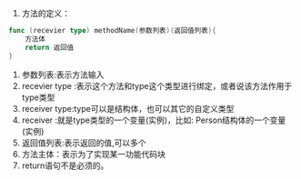1. 方法的定义：
```go
func (recevier type) methodName(参数列表)(返回值列表){
    方法体
    return 返回值
}
```
1) 参数列表:表示方法输入 
2) recevier type :表示这个方法和type这个类型进行绑定，或者说该方法作用于type类型
3) receiver type:type可以是结构体，也可以其它的自定义类型
4) receiver :就是type类型的一个变量(实例)，比如: Person结构体的一个变量(实例) 
5) 返回值列表:表示返回的值,可以多个
6) 方法主体：表示为了实现某一功能代码块
7) return语句不是必须的。